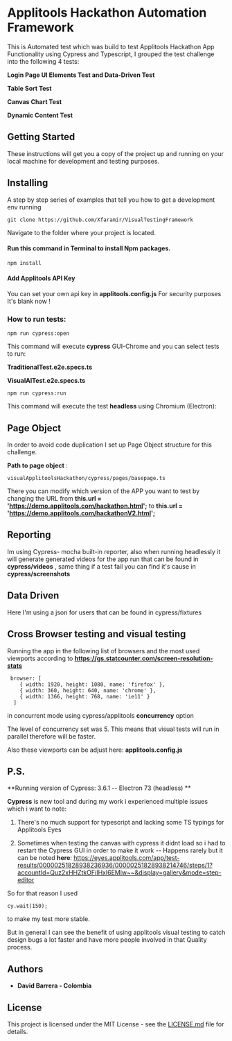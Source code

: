 # Applitools Hackathon Automation Framework

This is Automated test which was build to test Applitools Hackathon App Functionality using Cypress and Typescript, I grouped the test challenge into the following 4 tests:

**Login Page UI Elements Test and Data-Driven Test**

**Table Sort Test**

**Canvas Chart Test**

**Dynamic Content Test**

## Getting Started

These instructions will get you a copy of the project up and running on your local machine for development and testing purposes.

## Installing

A step by step series of examples that tell you how to get a development env running

```
git clone https://github.com/Xfaramir/VisualTestingFramework
```

Navigate to the folder where your project is located.

#### Run this command in Terminal to install Npm packages.

```
npm install
```

#### Add Applitools API Key

You can set your own api key in **applitools.config.js**
For security purposes It's blank now !

### How to run tests:

```
npm run cypress:open
```

This command will execute **cypress** GUI-Chrome and you can select tests to run:

**TraditionalTest.e2e.specs.ts**

**VisualAITest.e2e.specs.ts**

```
npm run cypress:run
```

This command will execute the test **headless** using Chromium (Electron):

## Page Object

In order to avoid code duplication I set up Page Object structure for this challenge.

**Path to page object** :

```
visualApplitoolsHackathon/cypress/pages/basepage.ts
```

There you can modify which version of the APP you want to test by changing the URL
from
**this.url = 'https://demo.applitools.com/hackathon.html';**
to
**this.url = 'https://demo.applitools.com/hackathonV2.html';**

## Reporting

Im using Cypress- mocha built-in reporter, also when running headlessly it will generate generated videos for the app run that can be found in **cypress/videos** , same thing if a test fail you can find it's cause in **cypress/screenshots**

## Data Driven

Here I'm using a json for users that can be found in cypress/fixtures

## Cross Browser testing and visual testing

Running the app in the following list of browsers and the most used viewports according
to **https://gs.statcounter.com/screen-resolution-stats**

```
 browser: [
    { width: 1920, height: 1080, name: 'firefox' },
    { width: 360, height: 640, name: 'chrome' },
    { width: 1366, height: 768, name: 'ie11' }
  ]
```

in concurrent mode using cypress/applitools **concurrency** option

The level of concurrency set was 5. This means that visual tests will run in parallel therefore will be faster.

Also these viewports can be adjust here: **applitools.config.js**

## P.S.

**Running version of Cypress: 3.6.1 -- Electron 73 (headless) **

**Cypress** is new tool and during my work i experienced multiple issues which i want to note:

1.  There's no much support for typescript and lacking some TS typings for Applitools Eyes

2.  Sometimes when testing the canvas with cypress it didnt load so i had to restart the Cypress GUI in order to make it work -- Happens rarely but it can be noted **here**: https://eyes.applitools.com/app/test-results/00000251828938236936/00000251828938214746/steps/1?accountId=Quz2xHHZtkOFiIHxI6EMlw~~&display=gallery&mode=step-editor

So for that reason I used

```
cy.wait(150);
```

to make my test more stable.

But in general I can see the benefit of using applitools visual testing to catch design bugs a lot faster and have more people involved in that Quality process.

## Authors

- **David Barrera - Colombia**

## License

This project is licensed under the MIT License - see the [LICENSE.md](LICENSE.md) file for details.

